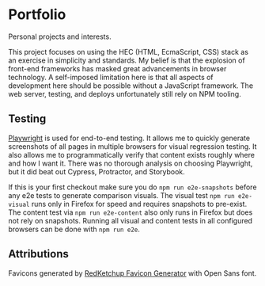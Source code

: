 # Portfolio

Personal projects and interests.

This project focuses on using the HEC (HTML, EcmaScript, CSS) stack as an exercise in simplicity and standards.
My belief is that the explosion of front-end frameworks has masked great advancements in browser technology.
A self-imposed limitation here is that all aspects of development here should be possible without a JavaScript framework.
The web server, testing, and deploys unfortunately still rely on NPM tooling.

## Testing

[Playwright](https://playwright.dev/) is used for end-to-end testing.
It allows me to quickly generate screenshots of all pages in multiple browsers for visual regression testing.
It also allows me to programmatically verify that content exists roughly where and how I want it.
There was no thorough analysis on choosing Playwright, but it did beat out Cypress, Protractor, and Storybook.

If this is your first checkout make sure you do `npm run e2e-snapshots` before any e2e tests to generate comparison visuals.
The visual test `npm run e2e-visual` runs only in Firefox for speed and requires snapshots to pre-exist.
The content test via `npm run e2e-content` also only runs in Firefox but does not rely on snapshots.
Running all visual and content tests in all configured browsers can be done with `npm run e2e`.

## Attributions

Favicons generated by [RedKetchup Favicon Generator](https://redketchup.io/favicon-generator) with Open Sans font.
